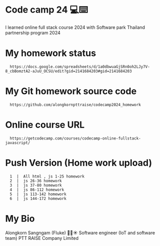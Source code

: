 # Code camp 24 💻⌨️

I learned online full stack course 2024 with Software park Thailand partnership program 2024


# My homework status 
      https://docs.google.com/spreadsheets/d/1a0dbwuaGjSRn0oh2LJy7V-8_cbBomztA2-aJuU_OCSU/edit?gid=2141684203#gid=2141684203 


# My Git homework source code
      https://github.com/alongkornpttraise/codecamp2024_homework


# Online course URL
      https://getcodecamp.com/courses/codecamp-online-fullstack-javascript/ 

      
# Push Version (Home work upload)

      1  |  All html , js 1-25 homework
      2  |  js 26-36 homework
      3  |  js 37-80 homework
      4  |  js 86-112 homework
      5  |  js 113-142 homework
      6  |  js 144-172 homework
      

# My Bio

Alongkorn Sangngam (Fluke) 👨🤖☀️
Software engineer (IoT and software team)
PTT RAISE Company Limited

